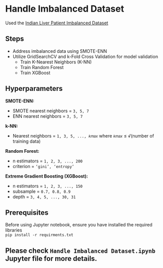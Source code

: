 # Handle Imbalanced Dataset
Used the [Indian Liver Patient Imbalanced Dataset](https://archive.ics.uci.edu/dataset/225/ilpd+indian+liver+patient+dataset)

## Steps
* Address imbalanced data using SMOTE-ENN
* Utilize GridSearchCV and k-Fold Cross Validation for model validation 
  * Train K-Nearest Neighbors (K-NN)
  * Train Random Forest
  * Train XGBoost
 
## Hyperparameters

**SMOTE-ENN:**
- SMOTE nearest neighbors = `3, 5, 7`
- ENN nearest neighbors = `3, 5, 7`

**k-NN:**
- Nearest neighbors = `1, 3, 5, ..., 𝑘𝑚𝑎𝑥`
  where `𝑘𝑚𝑎𝑥` ≤ √(number of training data)

**Random Forest:**
- n estimators = `1, 2, 3, ..., 200`
- criterion = `‘gini’, ‘entropy’`

**Extreme Gradient Boosting (XGBoost):**
- n estimators = `1, 2, 3, ..., 150`
- subsample = `0.7, 0.8, 0.9`
- depth = `3, 4, 5, ..., 30, 31`



## Prerequisites
Before using Jupyter notebook, ensure you have installed the required libraries <br/>
`pip install -r requirments.txt`

## Please check `Handle Imbalanced Dataset.ipynb` Jupyter file for more details.
